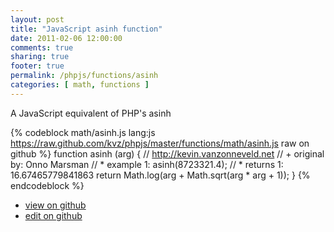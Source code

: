 ```yaml
---
layout: post
title: "JavaScript asinh function"
date: 2011-02-06 12:00:00
comments: true
sharing: true
footer: true
permalink: /phpjs/functions/asinh
categories: [ math, functions ]
---
```

A JavaScript equivalent of PHP's asinh
<!-- more -->
{% codeblock math/asinh.js lang:js https://raw.github.com/kvz/phpjs/master/functions/math/asinh.js raw on github %}
function asinh (arg) {
    // http://kevin.vanzonneveld.net
    // +   original by: Onno Marsman
    // *     example 1: asinh(8723321.4);
    // *     returns 1: 16.67465779841863
    return Math.log(arg + Math.sqrt(arg * arg + 1));
}
{% endcodeblock %}
<ul>
 <li><a href="https://github.com/kvz/phpjs/blob/master/functions/math/asinh.js">view on github</a></li>
 <li><a href="https://github.com/kvz/phpjs/edit/master/functions/math/asinh.js">edit on github</a></li>
</ul>
